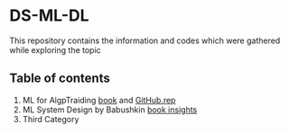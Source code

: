 # DS-ML-DL
This repository contains the information and codes which were gathered while exploring the topic
## Table of contents
1. ML for AlgpTraiding [book](Hands-On-Machine-Learning-for-Algorithmic-Trading) and [GitHub.rep](https://github.com/PacktPublishing/Hands-On-Machine-Learning-for-Algorithmic-Trading/?tab=readme-ov-file#hands-on-machine-learning-for-algorithmic-trading)
2. ML System Design by Babushkin [book insights]() 
4. Third Category
